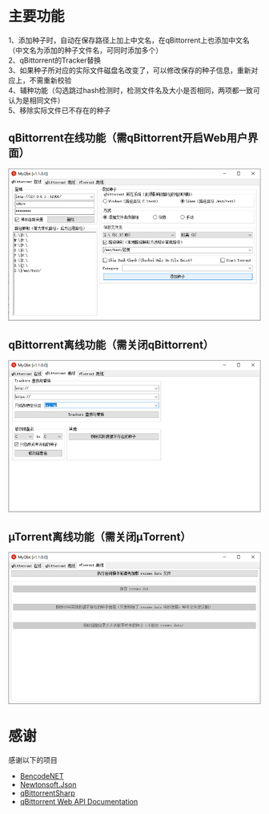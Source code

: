 # 主要功能

1、添加种子时，自动在保存路径上加上中文名，在qBittorrent上也添加中文名（中文名为添加的种子文件名，可同时添加多个）  
2、qBittorrent的Tracker替换  
3、如果种子所对应的实际文件磁盘名改变了，可以修改保存的种子信息，重新对应上，不需重新校验  
4、辅种功能（勾选跳过hash检测时，检测文件名及大小是否相同，两项都一致可认为是相同文件）  
5、移除实际文件已不存在的种子  

## qBittorrent在线功能（需qBittorrent开启Web用户界面）

![image](https://github.com/LetCodeGo/MyQbt/blob/master/Images/qBittorrent_online_main.png)

## qBittorrent离线功能（需关闭qBittorrent）

![image](https://github.com/LetCodeGo/MyQbt/blob/master/Images/qBittorrent_offline_main.png)

## µTorrent离线功能（需关闭µTorrent）

![image](https://github.com/LetCodeGo/MyQbt/blob/master/Images/utorrent_offline_main.png)

# 感谢

感谢以下的项目

* [BencodeNET](https://github.com/Krusen/BencodeNET)
* [Newtonsoft.Json](https://github.com/JamesNK/Newtonsoft.Json)
* [qBittorrentSharp](https://github.com/teug91/qBittorrentSharp)
* [qBittorrent Web API Documentation](https://github.com/qbittorrent/qBittorrent/wiki/Web-API-Documentation)
